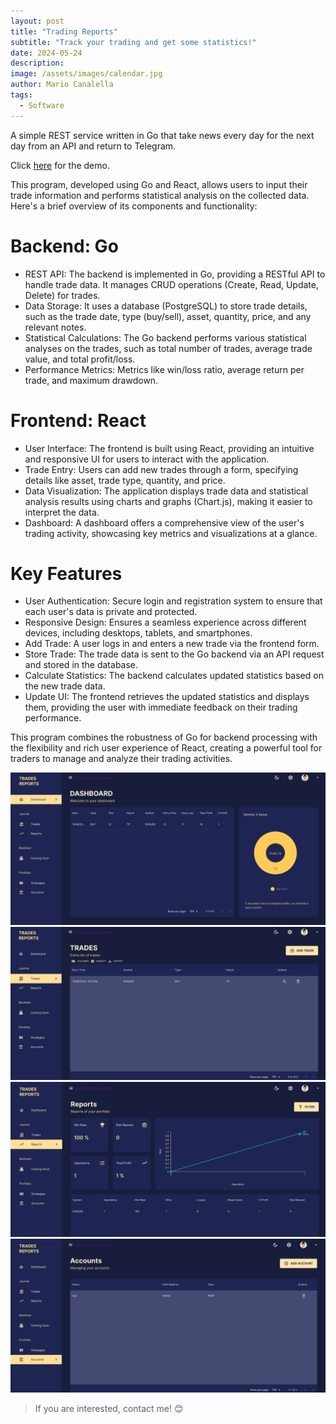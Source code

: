 ```yaml
---
layout: post
title: "Trading Reports"
subtitle: "Track your trading and get some statistics!"
date: 2024-05-24
description: 
image: /assets/images/calendar.jpg
author: Mario Canalella
tags: 
  - Software
---
```

A simple REST service written in Go that take news every day for the next day from an API and return to Telegram.

Click [here](https://github.com/marcanalella/economic-calendar-bot) for the demo.

This program, developed using Go and React, allows users to input their trade information and performs statistical analysis on the collected data. Here's a brief overview of its components and functionality:

# Backend: Go
- REST API: The backend is implemented in Go, providing a RESTful API to handle trade data. It manages CRUD operations (Create, Read, Update, Delete) for trades.
- Data Storage: It uses a database (PostgreSQL) to store trade details, such as the trade date, type (buy/sell), asset, quantity, price, and any relevant notes.
- Statistical Calculations: The Go backend performs various statistical analyses on the trades, such as total number of trades, average trade value, and total profit/loss.
- Performance Metrics: Metrics like win/loss ratio, average return per trade, and maximum drawdown.

# Frontend: React
- User Interface: The frontend is built using React, providing an intuitive and responsive UI for users to interact with the application.
- Trade Entry: Users can add new trades through a form, specifying details like asset, trade type, quantity, and price.
- Data Visualization: The application displays trade data and statistical analysis results using charts and graphs (Chart.js), making it easier to interpret the data.
- Dashboard: A dashboard offers a comprehensive view of the user's trading activity, showcasing key metrics and visualizations at a glance.

# Key Features
- User Authentication: Secure login and registration system to ensure that each user's data is private and protected.
- Responsive Design: Ensures a seamless experience across different devices, including desktops, tablets, and smartphones.
- Add Trade: A user logs in and enters a new trade via the frontend form.
- Store Trade: The trade data is sent to the Go backend via an API request and stored in the database.
- Calculate Statistics: The backend calculates updated statistics based on the new trade data.
- Update UI: The frontend retrieves the updated statistics and displays them, providing the user with immediate feedback on their trading performance.

This program combines the robustness of Go for backend processing with the flexibility and rich user experience of React, creating a powerful tool for traders to manage and analyze their trading activities.


![Placeholder1](/assets/images/trade-reports/1.png)
![Placeholder2](/assets/images/trade-reports/2.png)
![Placeholder3](/assets/images/trade-reports/3.png)
![Placeholder4](/assets/images/trade-reports/4.png)


> If you are interested, contact me! 😊
>